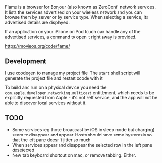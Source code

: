 Flame is a browser for Bonjour (also known as ZeroConf) network services. It lists the services advertised on your wireless network and you can browse them by server or by service type. When selecting a service, its advertised details are displayed.

If an application on your iPhone or iPod touch can handle any of the advertised services, a command to open it right away is provided.

https://movieos.org/code/flame/

## Development

I use xcodegen to manage my project file. The `start` shell script will generate the project file and restart xcode with it.

To build and run on a physical device you need the `com.apple.developer.networking.multicast` entitlement, which needs to be explicitly requested from Apple - it's not self service, and the app will not be able to discover local services without it.

## TODO

* Some services (eg those broadcast by iOS in sleep mode but charging) seem to disappear and appear. Hosts should have some hysteresis so that the left pane doesn't jitter so much
* When services appear and disappear the selected row in the left pane deselected
* New tab keyboard shortcut on mac, or remove tabbing. Either.

